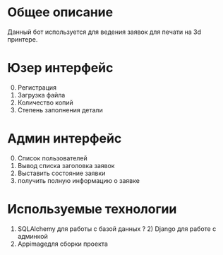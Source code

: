 # Общее описание 
Данный бот используется для ведения заявок для печати на 3d принтере.

# Юзер интерфейс
0) Регистрация 
1) Загрузка файла 
2) Количество копий 
3) Степень заполнения детали 

# Админ интерфейс 
0) Список пользователей 
1) Вывод списка заголовка заявок 
2) Выставить состояние заявки 
3) получить полную информацию о заявке 


# Используемые технологии 
1) SQLAlchemy для работы с базой данных 
? 2) Django для работе с админкой
3) Appimageдля сборки проекта
